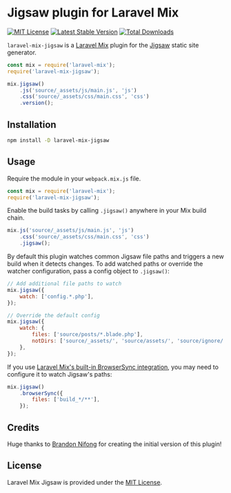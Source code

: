 # Jigsaw plugin for Laravel Mix

[![MIT License](https://img.shields.io/github/license/tightenco/laravel-mix-jigsaw)](https://github.com/tightenco/laravel-mix-jigsaw/blob/master/LICENSE.md)
[![Latest Stable Version](https://img.shields.io/npm/v/laravel-mix-jigsaw)](https://www.npmjs.com/package/laravel-mix-jigsaw)
[![Total Downloads](https://img.shields.io/npm/dt/laravel-mix-jigsaw)](https://www.npmjs.com/package/laravel-mix-jigsaw)

`laravel-mix-jigsaw` is a [Laravel Mix](https://github.com/JeffreyWay/laravel-mix) plugin for the [Jigsaw](https://github.com/tightenco/jigsaw) static site generator.

```js
const mix = require('laravel-mix');
require('laravel-mix-jigsaw');

mix.jigsaw()
    .js('source/_assets/js/main.js', 'js')
    .css('source/_assets/css/main.css', 'css')
    .version();
```

## Installation

```sh
npm install -D laravel-mix-jigsaw
```

## Usage

Require the module in your `webpack.mix.js` file.

```js
const mix = require('laravel-mix');
require('laravel-mix-jigsaw');
```

Enable the build tasks by calling `.jigsaw()` anywhere in your Mix build chain.

```js
mix.js('source/_assets/js/main.js', 'js')
    .css('source/_assets/css/main.css', 'css')
    .jigsaw();
```

By default this plugin watches common Jigsaw file paths and triggers a new build when it detects changes. To add watched paths or override the watcher configuration, pass a config object to `.jigsaw()`:

```js
// Add additional file paths to watch
mix.jigsaw({
    watch: ['config.*.php'],
});

// Override the default config
mix.jigsaw({
    watch: {
        files: ['source/posts/*.blade.php'],
        notDirs: ['source/_assets/', 'source/assets/', 'source/ignore/'],
    },
});
```

If you use [Laravel Mix's built-in BrowserSync integration](https://laravel-mix.com/docs/6.0/browsersync), you may need to configure it to watch Jigsaw's paths:

```js
mix.jigsaw()
    .browserSync({
        files: ['build_*/**'],
    });
```

## Credits

Huge thanks to [Brandon Nifong](https://github.com/Log1x) for creating the initial version of this plugin!

## License

Laravel Mix Jigsaw is provided under the [MIT License](LICENSE.md).
